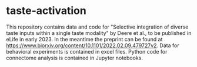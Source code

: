# taste-activation
This repository contains data and code for "Selective integration of diverse taste inputs within a single taste modality" by Deere et al., to be published in eLife in early 2023. In the meantime the preprint can be found at https://www.biorxiv.org/content/10.1101/2022.02.09.479727v2.
Data for behavioral experiments is contained in excel files. Python code for connectome analysis is contained in Jupyter notebooks.
